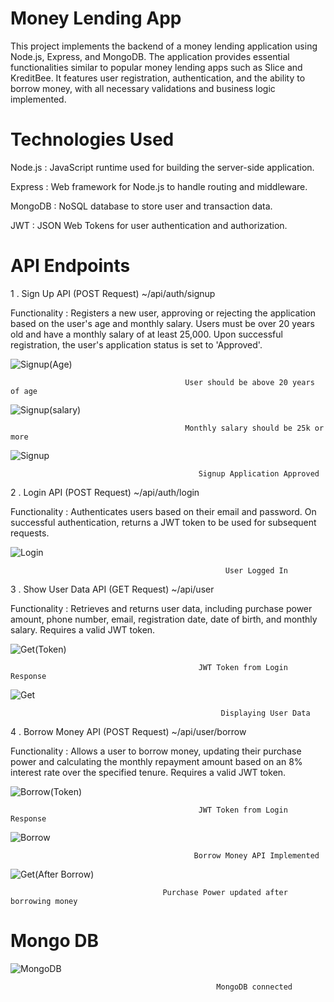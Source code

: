 
# Money Lending App

This project implements the backend of a money lending application using Node.js, Express, and MongoDB. The application provides essential functionalities similar to popular money lending apps such as Slice and KreditBee. It features user registration, authentication, and the ability to borrow money, with all necessary validations and business logic implemented.

# Technologies Used

Node.js : JavaScript runtime used for building the server-side application.

Express : Web framework for Node.js to handle routing and middleware.

MongoDB : NoSQL database to store user and transaction data.

JWT : JSON Web Tokens for user authentication and authorization.

# API Endpoints

1 . Sign Up API (POST Request) ~/api/auth/signup

Functionality : Registers a new user, approving or rejecting the application based on the user's age and monthly salary. Users must be over 20 years old and have a monthly salary of at least 25,000. Upon successful registration, the user's application status is set to 'Approved'.


![Signup(Age)](https://github.com/user-attachments/assets/96907575-f0e7-4303-bf92-0a7f4797c612)

                                           User should be above 20 years of age

![Signup(salary)](https://github.com/user-attachments/assets/7591fe1f-4b7f-435c-921d-414ef46bec7a)

                                           Monthly salary should be 25k or more

![Signup](https://github.com/user-attachments/assets/57b7c9d2-8717-4a61-9405-18c2ddf2d26a)

                                              Signup Application Approved
 

2 . Login API (POST Request) ~/api/auth/login

Functionality : Authenticates users based on their email and password. On successful authentication, returns a JWT token to be used for subsequent requests.

![Login](https://github.com/user-attachments/assets/4acadb1c-eecb-4694-9dd5-3c7aa852774a)

                                                    User Logged In
3 . Show User Data API (GET Request) ~/api/user

Functionality : Retrieves and returns user data, including purchase power amount, phone number, email, registration date, date of birth, and monthly salary. Requires a valid JWT token.

![Get(Token)](https://github.com/user-attachments/assets/7f6b6865-b267-4619-bbd7-3aece81e0a4c)

                                              JWT Token from Login Response

![Get](https://github.com/user-attachments/assets/4b676a49-8850-4f1e-bcc7-5b94f26ab8ba)

                                                   Displaying User Data 

4 . Borrow Money API (POST Request) ~/api/user/borrow      

Functionality : Allows a user to borrow money, updating their purchase power and calculating the monthly repayment amount based on an 8% interest rate over the specified tenure. Requires a valid JWT token.

![Borrow(Token)](https://github.com/user-attachments/assets/e3ce856d-a518-4eca-963d-2bc43b194e6d)

                                              JWT Token from Login Response

![Borrow](https://github.com/user-attachments/assets/5a3a8a26-e18f-4889-a7d4-4aa8a25dc4cd)


                                             Borrow Money API Implemented

![Get(After Borrow)](https://github.com/user-attachments/assets/5f6d3829-69d2-4a0d-bae3-515025f8f824)

                                      Purchase Power updated after borrowing money

# Mongo DB

![MongoDB](https://github.com/user-attachments/assets/b0d767ff-6760-411c-8cb8-b443212ad8a6)


                                                  MongoDB connected 








